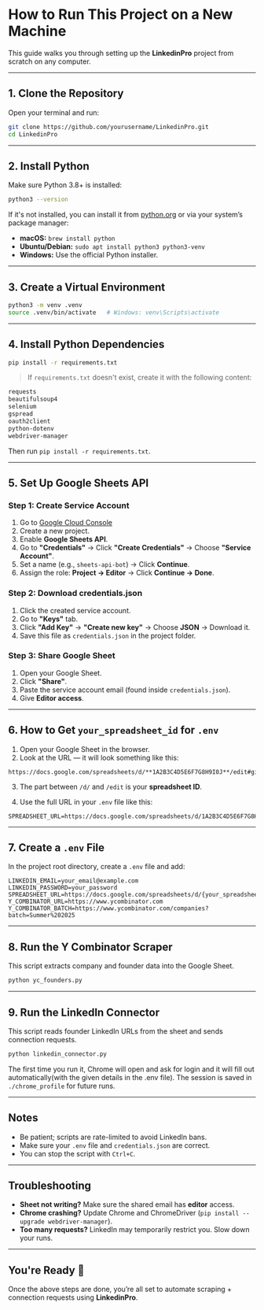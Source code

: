 # How to Run This Project on a New Machine

This guide walks you through setting up the **LinkedinPro** project from scratch on any computer.

---

## 1. Clone the Repository

Open your terminal and run:

```bash
git clone https://github.com/yourusername/LinkedinPro.git
cd LinkedinPro
```

---

## 2. Install Python

Make sure Python 3.8+ is installed:

```bash
python3 --version
```

If it's not installed, you can install it from [python.org](https://www.python.org/downloads/) or via your system’s package manager:

* **macOS:** `brew install python`
* **Ubuntu/Debian:** `sudo apt install python3 python3-venv`
* **Windows:** Use the official Python installer.

---

## 3. Create a Virtual Environment

```bash
python3 -m venv .venv
source .venv/bin/activate   # Windows: venv\Scripts\activate
```

---

## 4. Install Python Dependencies

```bash
pip install -r requirements.txt
```

> If `requirements.txt` doesn't exist, create it with the following content:

```txt
requests
beautifulsoup4
selenium
gspread
oauth2client
python-dotenv
webdriver-manager
```

Then run `pip install -r requirements.txt`.

---

## 5. Set Up Google Sheets API

### Step 1: Create Service Account

1. Go to [Google Cloud Console](https://console.cloud.google.com/)
2. Create a new project.
3. Enable **Google Sheets API**.
4. Go to **"Credentials"** → Click **"Create Credentials"** → Choose **"Service Account"**.
5. Set a name (e.g., `sheets-api-bot`) → Click **Continue**.
6. Assign the role: **Project → Editor** → Click **Continue → Done**.

### Step 2: Download credentials.json

1. Click the created service account.
2. Go to **"Keys"** tab.
3. Click **"Add Key"** → **"Create new key"** → Choose **JSON** → Download it.
4. Save this file as `credentials.json` in the project folder.

### Step 3: Share Google Sheet

1. Open your Google Sheet.
2. Click **"Share"**.
3. Paste the service account email (found inside `credentials.json`).
4. Give **Editor access**.

---

## 6. How to Get `your_spreadsheet_id` for `.env`

1. Open your Google Sheet in the browser.
2. Look at the URL — it will look something like this:

```
https://docs.google.com/spreadsheets/d/**1A2B3C4D5E6F7G8H9I0J**/edit#gid=0
```

3. The part between `/d/` and `/edit` is your **spreadsheet ID**.

4. Use the full URL in your `.env` file like this:

```env
SPREADSHEET_URL=https://docs.google.com/spreadsheets/d/1A2B3C4D5E6F7G8H9I0J/edit#gid=0
```

---

## 7. Create a `.env` File

In the project root directory, create a `.env` file and add:

```env
LINKEDIN_EMAIL=your_email@example.com
LINKEDIN_PASSWORD=your_password
SPREADSHEET_URL=https://docs.google.com/spreadsheets/d/{your_spreadsheet_id}/edit#gid=0
Y_COMBINATOR_URL=https://www.ycombinator.com
Y_COMBINATOR_BATCH=https://www.ycombinator.com/companies?batch=Summer%202025
```

---

## 8. Run the Y Combinator Scraper

This script extracts company and founder data into the Google Sheet.

```bash
python yc_founders.py
```

---

## 9. Run the LinkedIn Connector

This script reads founder LinkedIn URLs from the sheet and sends connection requests.

```bash
python linkedin_connector.py
```

The first time you run it, Chrome will open and ask for login and it will fill out automatically(with the given details in the .env file). The session is saved in `./chrome_profile` for future runs.

---

## Notes

* Be patient; scripts are rate-limited to avoid LinkedIn bans.
* Make sure your `.env` file and `credentials.json` are correct.
* You can stop the script with `Ctrl+C`.

---

## Troubleshooting

* **Sheet not writing?** Make sure the shared email has **editor** access.
* **Chrome crashing?** Update Chrome and ChromeDriver (`pip install --upgrade webdriver-manager`).
* **Too many requests?** LinkedIn may temporarily restrict you. Slow down your runs.

---

## You're Ready 🎉

Once the above steps are done, you’re all set to automate scraping + connection requests using **LinkedinPro**.
